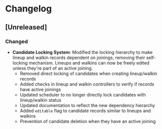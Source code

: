 # Changelog

## [Unreleased]

### Changed

- **Candidate Locking System**: Modified the locking hierarchy to make lineup and walkin records dependent on joinings, removing their self-locking mechanism. Lineups and walkins can now be freely edited unless they're part of an active joining.
  - Removed direct locking of candidates when creating lineup/walkin records
  - Added checks in lineup and walkin controllers to verify if records have active joinings
  - Updated scheduler to no longer directly lock candidates with lineup/walkin status
  - Updated documentation to reflect the new dependency hierarchy
  - Added `editable` flag to candidate records similar to lineups and walkins
  - Prevention of candidate deletion when they have an active joining
